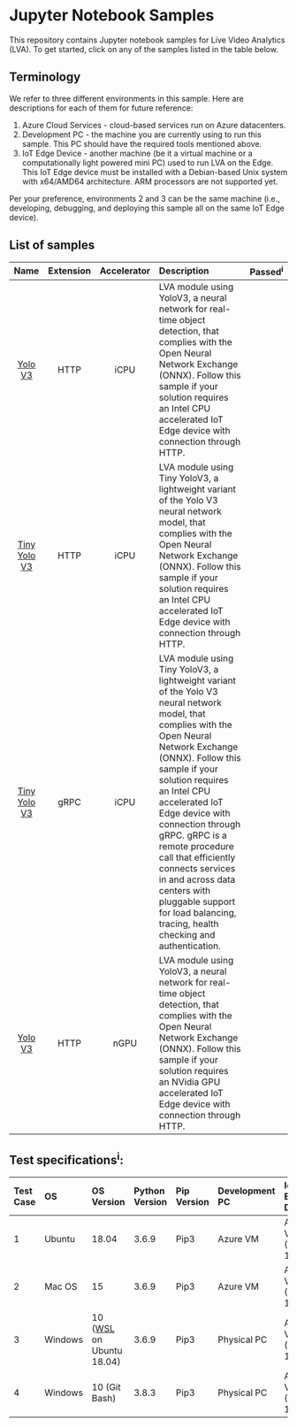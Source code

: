 # Jupyter Notebook Samples
This repository contains Jupyter notebook samples for Live Video Analytics (LVA). To get started, click on any of the samples listed in the table below.  

## Terminology
We refer to three different environments in this sample. Here are descriptions for each of them for future reference:
  
1. Azure Cloud Services - cloud-based services run on Azure datacenters.  
2. Development PC - the machine you are currently using to run this sample. This PC should have the required tools mentioned above.  
3. IoT Edge Device - another machine (be it a virtual machine or a computationally light powered mini PC) used to run LVA on the Edge. This IoT Edge device must be installed with a Debian-based Unix system with x64/AMD64 architecture. ARM processors are not supported yet.  

Per your preference, environments 2 and 3 can be the same machine (i.e., developing, debugging, and deploying this sample all on the same IoT Edge device).

## List of samples

| Name       | Extension | Accelerator| Description | Passed<sup>i</sup> |
|:---:        |:---:       |:---:        |:---       |:---:       |
| [Yolo V3](yolov3-icpu-onnx/readme.md)             | HTTP      | iCPU | LVA module using YoloV3, a neural network for real-time object detection, that complies with the Open Neural Network Exchange (ONNX). Follow this sample if your solution requires an Intel CPU accelerated IoT Edge device with connection through HTTP. | |
| [Tiny Yolo V3](tinyyolov3-icpu-onnx/readme.md)    | HTTP      | iCPU | LVA module using Tiny YoloV3, a lightweight variant of the Yolo V3 neural network model, that complies with the Open Neural Network Exchange (ONNX). Follow this sample if your solution requires an Intel CPU accelerated IoT Edge device with connection through HTTP. | |
| [Tiny Yolo V3](http://aka.ms/)                    | gRPC      | iCPU | LVA module using Tiny YoloV3, a lightweight variant of the Yolo V3 neural network model, that complies with the Open Neural Network Exchange (ONNX). Follow this sample if your solution requires an Intel CPU accelerated IoT Edge device with connection through gRPC. gRPC is a remote procedure call that efficiently connects services in and across data centers with pluggable support for load balancing, tracing, health checking and authentication. | |
| [Yolo V3](yolov3-ngpu-onnx/readme.md)             | HTTP      | nGPU |  LVA module using YoloV3, a neural network for real-time object detection, that complies with the Open Neural Network Exchange (ONNX). Follow this sample if your solution requires an NVidia GPU accelerated IoT Edge device with connection through HTTP. | |


## Test specifications<sup>i</sup>:

| Test Case   | OS          | OS Version                                                                      | Python Version    | Pip Version | Development PC | IoT Edge Device         |
| :---        |:---         | :---                                                                            |:--                | :---        | :---           | :---                    | 
| 1           | Ubuntu      | 18.04                                                                           | 3.6.9             | Pip3        | Azure VM       | Azure VM (Ubuntu 18.04) |
| 2           | Mac OS      | 15                                                                              | 3.6.9             | Pip3        | Azure VM       | Azure VM (Ubuntu 18.04) |
| 3           | Windows     | 10 ([WSL](https://docs.microsoft.com/en-us/windows/wsl/about) on Ubuntu 18.04)  | 3.6.9             | Pip3        | Physical PC    | Azure VM (Ubuntu 18.04) |
| 4           | Windows     | 10 (Git Bash)                                                                   | 3.8.3             | Pip3        | Physical PC    | Azure VM (Ubuntu 18.04) |
